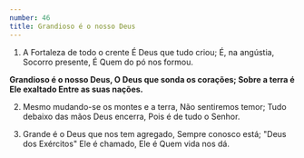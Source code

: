 ```yaml
---
number: 46
title: Grandioso é o nosso Deus
---
```


1. A Fortaleza de todo o crente
  É Deus que tudo criou;
  É, na angústia, Socorro presente,
  É Quem do pó nos formou.

  __Grandioso é o nosso Deus,
  O Deus que sonda os corações;
  Sobre a terra é Ele exaltado
  Entre as suas nações.__

2. Mesmo mudando-se os montes e a terra,
  Não sentiremos temor;
  Tudo debaixo das mãos Deus encerra,
  Pois é de tudo o Senhor.

3. Grande é o Deus que nos tem agregado,
  Sempre conosco está;
  "Deus dos Exércitos" Ele é chamado,
  Ele é Quem vida nos dá.
